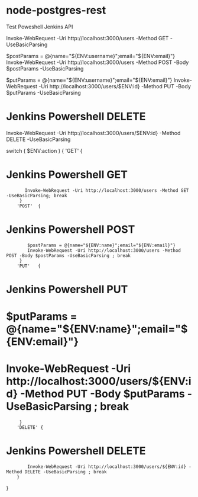 # node-postgres-rest
Test Poweshell Jenkins API


<!-- Jenkins Powershell GET -->
Invoke-WebRequest -Uri http://localhost:3000/users -Method GET -UseBasicParsing

<!-- Jenkins Powershell POST -->
$postParams = @{name="${ENV:username}";email="${ENV:email}"}
Invoke-WebRequest -Uri http://localhost:3000/users -Method POST -Body $postParams -UseBasicParsing


<!-- Jenkins Powershell PUT -->
$putParams = @{name="${ENV:username}";email="${ENV:email}"}
Invoke-WebRequest -Uri http://localhost:3000/users/$ENV:id} -Method PUT -Body $putParams -UseBasicParsing

# Jenkins Powershell DELETE
Invoke-WebRequest -Uri http://localhost:3000/users/$ENV:id} -Method DELETE -UseBasicParsing


switch ( $ENV:action ) {
        'GET'   { 
# Jenkins Powershell GET 
           Invoke-WebRequest -Uri http://localhost:3000/users -Method GET -UseBasicParsing; break   
         }
        'POST'  { 
# Jenkins Powershell POST 
            $postParams = @{name="${ENV:name}";email="${ENV:email}"}
            Invoke-WebRequest -Uri http://localhost:3000/users -Method POST -Body $postParams -UseBasicParsing ; break
         }
        'PUT'   { 
# Jenkins Powershell PUT 
#            $putParams = @{name="${ENV:name}";email="${ENV:email}"}
#            Invoke-WebRequest -Uri http://localhost:3000/users/${ENV:id} -Method PUT -Body $putParams -UseBasicParsing ; break
         }
        'DELETE' {
# Jenkins Powershell DELETE 
           	Invoke-WebRequest -Uri http://localhost:3000/users/${ENV:id} -Method DELETE -UseBasicParsing ; break
        }
}


